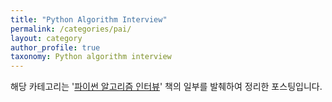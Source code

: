 ```yaml
---
title: "Python Algorithm Interview"
permalink: /categories/pai/
layout: category
author_profile: true
taxonomy: Python algorithm interview
---
```


해당 카테고리는 '[파이썬 알고리즘 인터뷰](https://product.kyobobook.co.kr/detail/S000001932748)' 책의 일부를 발췌하여 정리한 포스팅입니다.